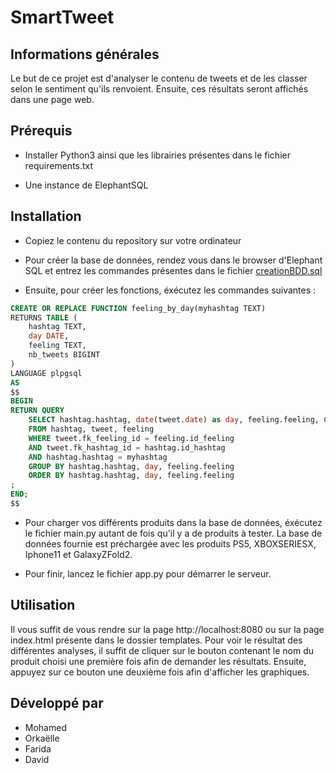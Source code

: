 # SmartTweet

## Informations générales 
Le but de ce projet est d'analyser le contenu de tweets et de les classer selon le sentiment qu'ils renvoient. Ensuite, ces résultats seront affichés dans une page web.

## Prérequis
- Installer Python3 ainsi que les librairies présentes dans le fichier requirements.txt

- Une instance de ElephantSQL

## Installation
- Copiez le contenu du repository sur votre ordinateur

- Pour créer la base de données, rendez vous dans le browser d'Elephant SQL et entrez les commandes présentes  dans le fichier [creationBDD.sql](https://github.com/Groupe01/SmartTweet/blob/master/database_install/creationBDD.sql)

- Ensuite, pour créer les fonctions, éxécutez les commandes suivantes :
```SQL
CREATE OR REPLACE FUNCTION feeling_by_day(myhashtag TEXT)
RETURNS TABLE (
    hashtag TEXT,
    day DATE,
    feeling TEXT,
    nb_tweets BIGINT
)
LANGUAGE plpgsql
AS
$$
BEGIN
RETURN QUERY
    SELECT hashtag.hashtag, date(tweet.date) as day, feeling.feeling, COUNT(tweet.id_tweet)
    FROM hashtag, tweet, feeling
    WHERE tweet.fk_feeling_id = feeling.id_feeling
    AND tweet.fk_hashtag_id = hashtag.id_hashtag
    AND hashtag.hashtag = myhashtag
    GROUP BY hashtag.hashtag, day, feeling.feeling
    ORDER BY hashtag.hashtag, day, feeling.feeling
;
END;
$$
```

- Pour charger vos différents produits dans la base de données, éxécutez le fichier main.py autant de fois qu'il y a de produits à tester. La base de données fournie est préchargée avec les produits PS5, XBOXSERIESX, Iphone11 et GalaxyZFold2.

- Pour finir, lancez le fichier app.py pour démarrer le serveur.

## Utilisation
Il vous suffit de vous rendre sur la page http://localhost:8080 ou sur la page index.html présente dans le dossier templates.
Pour voir le résultat des différentes analyses, il suffit de cliquer sur le bouton contenant le nom du produit choisi une première fois afin de demander les résultats. Ensuite, appuyez sur ce bouton une deuxième fois afin d'afficher les graphiques.

## Développé par
- Mohamed
- Orkaëlle 
- Farida
- David
